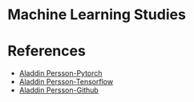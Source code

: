# Machine Learning Studies

# References
- [Aladdin Persson-Pytorch](https://www.youtube.com/watch?v=2S1dgHpqCdk&list=PLhhyoLH6IjfxeoooqP9rhU3HJIAVAJ3Vz)
- [Aladdin Persson-Tensorflow](https://www.youtube.com/watch?v=2S1dgHpqCdk&list=PLhhyoLH6IjfxeoooqP9rhU3HJIAVAJ3Vz)
- [Aladdin Persson-Github](https://github.com/aladdinpersson)